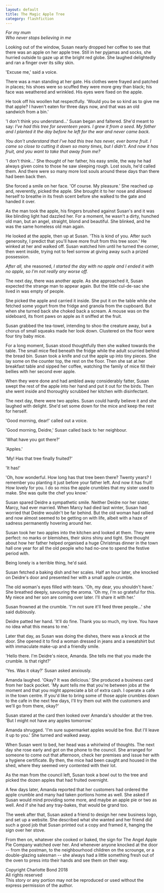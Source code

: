 ```yaml
---
layout: default
title: The Magic Apple Tree
category: flashfiction
---
```


*For my mum  
Who never stops believing in me*

Looking out of the window, Susan nearly dropped her coffee to see that there was an apple on her apple tree. Still in her pyjamas and socks, she hurried outside to gaze up at the bright red globe. She laughed delightedly and ran a finger over its silky skin.

'Excuse me,' said a voice. 

There was a man standing at her gate. His clothes were frayed and patched in places; his shoes were so scuffed they were more grey than black; his face was weathered and wrinkled. His eyes were fixed on the apple. 

He took off his woollen hat respectfully. 'Would you be so kind as to give me that apple? I haven't eaten for three days now, and that was an old sandwich from a bin.'

'I don't think you understand...' Susan began and faltered. She'd meant to say: *I've had this tree for seventeen years. I grew it from a seed. My father and I planted it the day before he left for the war and never came back.*

*You don't understand that I've had this tree has never, ever borne fruit. I came so close to cutting it down so many times, but I didn't. And now it has fruit, and you want to take that away from me?*

'I don't think...' She thought of her father, his easy smile, the way he had always given coins to those he saw sleeping rough. Lost souls, he'd called them. And there were so many more lost souls around these days than there had been back then.

She forced a smile on her face. 'Of course. My pleasure.' She reached up and, reverently, picked the apple. She brought it to her nose and allowed herself to breathe in its fresh scent before she walked to the gate and handed it over. 

As the man took the apple, his fingers brushed against Susan's and it was like blinding light had dazzled her. For a moment, he wasn't a dirty, hunched old man, but an angel, straight, blond and beautiful. She blinked, and he was the same homeless old man again.

He looked at the apple, then up at Susan. 'This is kind of you. After such generosity, I predict that you'll have more fruit from this tree soon.' He winked at her and walked off. Susan watched him until he turned the corner, then went inside, trying not to feel sorrow at giving away such a prized possession.

*After all,* she reasoned, *I started the day with no apple and I ended it with no apple, so I'm not really any worse off.*

The next day, there was another apple. As she approached it, Susan expected the strange man to appear again. But the little cul-de-sac she lived in was empty of people.

She picked the apple and carried it inside. She put it on the table while she fetched some yogurt from the fridge and granola from the cupboard. But when she turned back she choked back a scream. A mouse was on the sideboard, its front paws on apple as it sniffed at the fruit.

Susan grabbed the tea-towel, intending to shoo the creature away, but a chorus of small squeaks made her look down. Clustered on the floor were four tiny baby mice. 

For a long moment, Susan stood thoughtfully then she walked towards the table. The small mice fled beneath the fridge while the adult scurried behind the bread bin. Susan took a knife and cut the apple up into tiny pieces. She lay some on the counter top, the rest on the floor. Then she sat at her breakfast table and sipped her coffee, watching the family of mice fill their bellies with her second ever apple.

When they were done and had ambled away considerably fatter, Susan swept the rest of the apple into her hand and put it out for the birds. Then she went inside and thoroughly scrubbed her kitchen with disinfectant.

The next day, there were two apples. Susan could hardly believe it and she laughed with delight. She'd set some down for the mice and keep the rest for herself. 

'Good morning, dear!' called out a voice.

'Good morning, Deidre,' Susan called back to her neighbour. 

'What have you got there?'

'Apples.'

'My! Has that tree finally fruited?'

'It has!'

'Oh, how wonderful. How long has that tree been there? Twenty years? I remember you planting it just before your father left. And now it has fruit! How lovely for you. I do so miss the apple crumbles that my sister used to make. She was quite the chef you know.'

Susan spared Deidre a sympathetic smile. Neither Deidre nor her sister, Marcy, had ever married. When Marcy had died last winter, Susan had worried that Deidre wouldn't be far behind. But the old woman had rallied and now almost seemed to be getting on with life, albeit with a haze of sadness permanently hovering around her.

Susan took her two apples into the kitchen and looked at them. They were perfect: no marks or blemishes, their skins shiny and tight. She thought about how her father helped organised a huge Christmas dinner in the town hall one year for all the old people who had no-one to spend the festive period with. 

Being lonely is a terrible thing, he'd said.

Susan fetched a baking dish and her scales. Half an hour later, she knocked on Deidre's door and presented her with a small apple crumble.

The old woman's eyes filled with tears. 'Oh, my dear, you shouldn't have.' She breathed deeply, savouring the aroma. 'Oh my, I'm so grateful for this. My niece and her son are coming over later. I'll share it with her.'

Susan frowned at the crumble. 'I'm not sure it'll feed three people...' she said dubiously. 

Deidre patted her hand. 'It'll do fine. Thank you so much, my love. You have no idea what this means to me.'

Later that day, as Susan was doing the dishes, there was a knock at the door. She opened it to find a woman dressed in jeans and a sweatshirt but with immaculate make-up and a friendly smile.

'Hello there. I'm Deidre's niece, Amanda. She tells me that you made the crumble. Is that right?'

'Yes. Was it okay?' Susan asked anxiously.

Amanda laughed. 'Okay? It was delicious.' She produced a business card from her back pocket. 'My aunt tells me that you're between jobs at the moment and that you might appreciate a bit of extra cash. I operate a cafe in the town centre. If you'd like to bring some of those apple crumbles down to the cafe in the next few days, I'll try them out with the customers and we'll go from there, okay?'

Susan stared at the card then looked over Amanda's shoulder at the tree. 'But I might not have any apples tomorrow.'

Amanda shrugged. 'I'm sure supermarket apples would be fine. But I'll leave it up to you.' She turned and walked away.

When Susan went to bed, her head was a whirlwind of thoughts. The next day she rose early and got on the phone to the council. She arranged for someone to come out that afternoon, check her premises and issue her with a hygiene certificate. By then, the mice had been caught and housed in the shed, where they seemed very contented with their lot.

As the man from the council left, Susan took a bowl out to the tree and picked the dozen apples that had fruited overnight.

A few days later, Amanda reported that her customers had ordered the apple crumble and many had taken portions home as well. She asked if Susan would mind providing some more, and maybe an apple pie or two as well. And if she had any tray-bakes, that would be grand too.

The week after that, Susan asked a friend to design her new business logo, and set up a website. She described what she wanted and her friend did such a good job that Susan printed out a copy and framed it, hanging the sign over her stove. 

From then on, whatever she cooked or baked, the sign for The Angel Apple Pie Company watched over her. And whenever anyone knocked at the door -- from the postman, to the neighbourhood children on the scrounge, or a double-glazing salesman -- she always had a little something fresh out of the oven to press into their hands and see them on their way.

<div class="text-right">
Copyright Charlotte Bond 2018<br>
All rights reserved<br>
This story or any portion may not be reproduced or used without the express permission of the author.
</div>